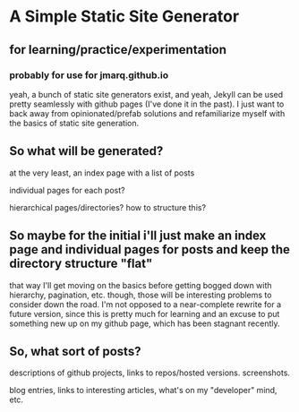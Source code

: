 # A Simple Static Site Generator
## for learning/practice/experimentation
### probably for use for jmarq.github.io

yeah, a bunch of static site generators exist, and yeah, Jekyll can be used pretty seamlessly with github pages (I've done it in the past). I just want to back away from opinionated/prefab solutions and refamiliarize myself with the basics of static site generation.

## So what will be generated?

at the very least, an index page with a list of posts

individual pages for each post? 

hierarchical pages/directories? how to structure this?

## So maybe for the initial i'll just make an index page and individual pages for posts and keep the directory structure "flat"

that way I'll get moving on the basics before getting bogged down with hierarchy, pagination, etc. though, those will be interesting problems to consider down the road. I'm not opposed to a near-complete rewrite for a future version, since this is pretty much for learning and an excuse to put something new up on my github page, which has been stagnant recently.


## So, what sort of posts?

descriptions of github projects, links to repos/hosted versions. screenshots.

blog entries, links to interesting articles, what's on my "developer" mind, etc.


